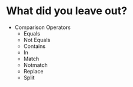 # What did you leave out?

* Comparison Operators
  * Equals
  * Not Equals
  * Contains
  * In
  * Match
  * Notmatch
  * Replace
  * Split

